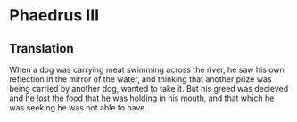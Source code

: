 # Phaedrus III

## Translation

When a dog was carrying meat swimming across the river, he saw his own reflection in the mirror of the water, and thinking that another prize was being carried by another dog, wanted to take it. But his greed was decieved and he lost the food that he was holding in his mouth, and that which he was seeking he was not able to have.
